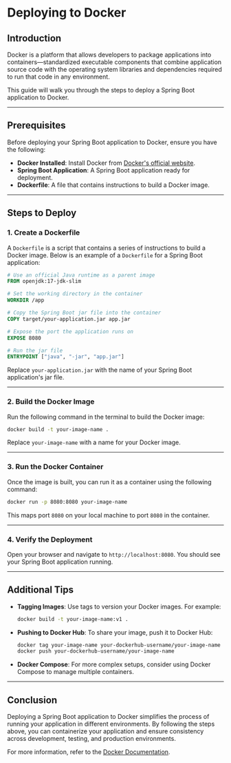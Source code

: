 # Deploying to Docker

## Introduction

Docker is a platform that allows developers to package applications into containers—standardized executable components that combine application source code with the operating system libraries and dependencies required to run that code in any environment.

This guide will walk you through the steps to deploy a Spring Boot application to Docker.

---

## Prerequisites

Before deploying your Spring Boot application to Docker, ensure you have the following:

- **Docker Installed**: Install Docker from [Docker's official website](https://www.docker.com/).
- **Spring Boot Application**: A Spring Boot application ready for deployment.
- **Dockerfile**: A file that contains instructions to build a Docker image.

---

## Steps to Deploy

### 1. Create a Dockerfile

A `Dockerfile` is a script that contains a series of instructions to build a Docker image. Below is an example of a `Dockerfile` for a Spring Boot application:

```dockerfile
# Use an official Java runtime as a parent image
FROM openjdk:17-jdk-slim

# Set the working directory in the container
WORKDIR /app

# Copy the Spring Boot jar file into the container
COPY target/your-application.jar app.jar

# Expose the port the application runs on
EXPOSE 8080

# Run the jar file
ENTRYPOINT ["java", "-jar", "app.jar"]
```

Replace `your-application.jar` with the name of your Spring Boot application's jar file.

---

### 2. Build the Docker Image

Run the following command in the terminal to build the Docker image:

```bash
docker build -t your-image-name .
```

Replace `your-image-name` with a name for your Docker image.

---

### 3. Run the Docker Container

Once the image is built, you can run it as a container using the following command:

```bash
docker run -p 8080:8080 your-image-name
```

This maps port `8080` on your local machine to port `8080` in the container.

---

### 4. Verify the Deployment

Open your browser and navigate to `http://localhost:8080`. You should see your Spring Boot application running.

---

## Additional Tips

- **Tagging Images**: Use tags to version your Docker images. For example:

    ```bash
    docker build -t your-image-name:v1 .
    ```

- **Pushing to Docker Hub**: To share your image, push it to Docker Hub:

    ```bash
    docker tag your-image-name your-dockerhub-username/your-image-name
    docker push your-dockerhub-username/your-image-name
    ```

- **Docker Compose**: For more complex setups, consider using Docker Compose to manage multiple containers.

---

## Conclusion

Deploying a Spring Boot application to Docker simplifies the process of running your application in different environments. By following the steps above, you can containerize your application and ensure consistency across development, testing, and production environments.

For more information, refer to the [Docker Documentation](https://docs.docker.com/).
